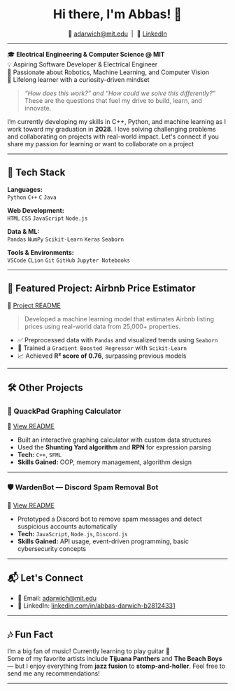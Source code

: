 <h1 align="center">Hi there, I'm Abbas! 👋</h1>

<p align="center">
  📧 <a href="mailto:adarwich@mit.edu">adarwich@mit.edu</a> &nbsp;|&nbsp;
  💼 <a href="https://www.linkedin.com/in/abbas-darwich-b28124331">LinkedIn</a>
</p>

---

🎓 **Electrical Engineering & Computer Science @ MIT**  
💡 Aspiring Software Developer & Electrical Engineer  
🤖 Passionate about Robotics, Machine Learning, and Computer Vision  
🧠 Lifelong learner with a curiosity-driven mindset  

> *“How does this work?” and “How could we solve this differently?”*  
> These are the questions that fuel my drive to build, learn, and innovate.

I’m currently developing my skills in C++, Python, and machine learning as I work toward my graduation in **2028**. I love solving challenging problems and collaborating on projects with real-world impact. Let's connect if you share my passion for learning or want to collaborate on a project

---

## 🧰 Tech Stack

**Languages:**  
`Python` `C++` `C` `Java`

**Web Development:**  
`HTML` `CSS` `JavaScript` `Node.js`

**Data & ML:**  
`Pandas` `NumPy` `Scikit-Learn` `Keras` `Seaborn`

**Tools & Environments:**  
`VSCode` `CLion` `Git` `GitHub` `Jupyter Notebooks`

---

## 🚀 Featured Project: Airbnb Price Estimator  
📍 [Project README](https://github.com/ChillySundown/Break-Through-Tech-Portfolio/blob/main/README.md)

> Developed a machine learning model that estimates Airbnb listing prices using real-world data from 25,000+ properties.

- ✅ Preprocessed data with `Pandas` and visualized trends using `Seaborn`
- 🧠 Trained a `Gradient Boosted Regressor` with `Scikit-Learn`
- 📈 Achieved **R² score of 0.76**, surpassing previous models

---

## 🛠️ Other Projects

### 🧮 QuackPad Graphing Calculator  
📍 [View README](https://github.com/ChillySundown/QuackPad-Graphing-Calculator/blob/master/README.md)

- Built an interactive graphing calculator with custom data structures
- Used the **Shunting Yard algorithm** and **RPN** for expression parsing  
- **Tech:** `C++`, `SFML`  
- **Skills Gained:** OOP, memory management, algorithm design

---

### 🛡️ WardenBot — Discord Spam Removal Bot  
📍 [View README](https://github.com/ChillySundown/WardenBot/blob/main/README.md)

- Prototyped a Discord bot to remove spam messages and detect suspicious accounts automatically  
- **Tech:** `JavaScript`, `Node.js`, `Discord.js`  
- **Skills Gained:** API usage, event-driven programming, basic cybersecurity concepts

---

## 📬 Let's Connect

- 📧 Email: [adarwich@mit.edu](mailto:adarwich@mit.edu)  
- 💼 LinkedIn: [linkedin.com/in/abbas-darwich-b28124331](https://www.linkedin.com/in/abbas-darwich-b28124331)

---

## 🎶 Fun Fact

I’m a big fan of music! Currently learning to play guitar 🎸  
Some of my favorite artists include **Tijuana Panthers** and **The Beach Boys** — but I enjoy everything from **jazz fusion** to **stomp-and-holler**. Feel free to send me any recommendations!

---

